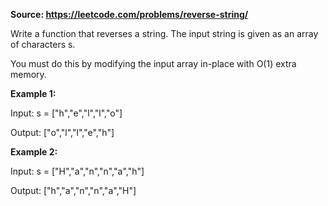 **Source: https://leetcode.com/problems/reverse-string/**

Write a function that reverses a string. The input string is given as an array of characters s.

You must do this by modifying the input array in-place with O(1) extra memory.

 

__Example 1:__

Input: s = ["h","e","l","l","o"]

Output: ["o","l","l","e","h"]


__Example 2:__

Input: s = ["H","a","n","n","a","h"]

Output: ["h","a","n","n","a","H"]

